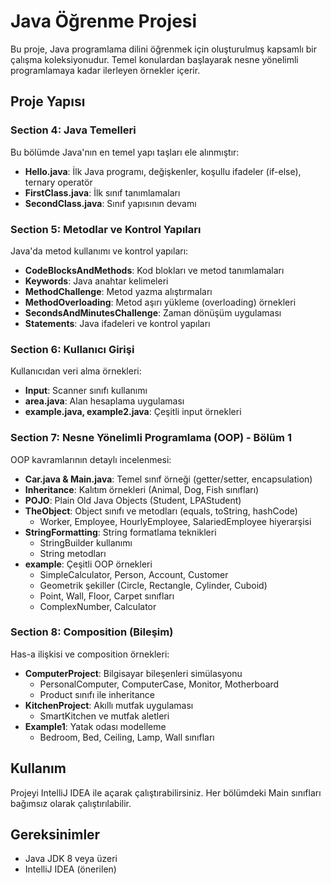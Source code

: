 # Java Öğrenme Projesi

Bu proje, Java programlama dilini öğrenmek için oluşturulmuş kapsamlı bir çalışma koleksiyonudur. Temel konulardan başlayarak nesne yönelimli programlamaya kadar ilerleyen örnekler içerir.

## Proje Yapısı

### Section 4: Java Temelleri
Bu bölümde Java'nın en temel yapı taşları ele alınmıştır:
- **Hello.java**: İlk Java programı, değişkenler, koşullu ifadeler (if-else), ternary operatör
- **FirstClass.java**: İlk sınıf tanımlamaları
- **SecondClass.java**: Sınıf yapısının devamı

### Section 5: Metodlar ve Kontrol Yapıları
Java'da metod kullanımı ve kontrol yapıları:
- **CodeBlocksAndMethods**: Kod blokları ve metod tanımlamaları
- **Keywords**: Java anahtar kelimeleri
- **MethodChallenge**: Metod yazma alıştırmaları
- **MethodOverloading**: Metod aşırı yükleme (overloading) örnekleri
- **SecondsAndMinutesChallenge**: Zaman dönüşüm uygulaması
- **Statements**: Java ifadeleri ve kontrol yapıları

### Section 6: Kullanıcı Girişi
Kullanıcıdan veri alma örnekleri:
- **Input**: Scanner sınıfı kullanımı
- **area.java**: Alan hesaplama uygulaması
- **example.java, example2.java**: Çeşitli input örnekleri

### Section 7: Nesne Yönelimli Programlama (OOP) - Bölüm 1
OOP kavramlarının detaylı incelenmesi:
- **Car.java & Main.java**: Temel sınıf örneği (getter/setter, encapsulation)
- **Inheritance**: Kalıtım örnekleri (Animal, Dog, Fish sınıfları)
- **POJO**: Plain Old Java Objects (Student, LPAStudent)
- **TheObject**: Object sınıfı ve metodları (equals, toString, hashCode)
  - Worker, Employee, HourlyEmployee, SalariedEmployee hiyerarşisi
- **StringFormatting**: String formatlama teknikleri
  - StringBuilder kullanımı
  - String metodları
- **example**: Çeşitli OOP örnekleri
  - SimpleCalculator, Person, Account, Customer
  - Geometrik şekiller (Circle, Rectangle, Cylinder, Cuboid)
  - Point, Wall, Floor, Carpet sınıfları
  - ComplexNumber, Calculator

### Section 8: Composition (Bileşim)
Has-a ilişkisi ve composition örnekleri:
- **ComputerProject**: Bilgisayar bileşenleri simülasyonu
  - PersonalComputer, ComputerCase, Monitor, Motherboard
  - Product sınıfı ile inheritance
- **KitchenProject**: Akıllı mutfak uygulaması
  - SmartKitchen ve mutfak aletleri
- **Example1**: Yatak odası modelleme
  - Bedroom, Bed, Ceiling, Lamp, Wall sınıfları

## Kullanım

Projeyi IntelliJ IDEA ile açarak çalıştırabilirsiniz. Her bölümdeki Main sınıfları bağımsız olarak çalıştırılabilir.

## Gereksinimler

- Java JDK 8 veya üzeri
- IntelliJ IDEA (önerilen)